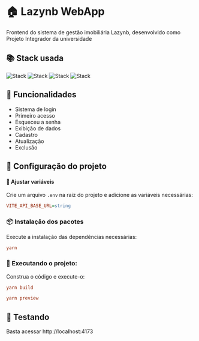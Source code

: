 # 🏠 Lazynb WebApp

Frontend do sistema de gestão imobiliária Lazynb, desenvolvido como Projeto Integrador da universidade

## 📚 Stack usada

![Stack](https://img.shields.io/badge/typescript-blue?logo=typescript&logoColor=white&style=for-the-badge) ![Stack](https://img.shields.io/badge/react-blue?logo=react&logoColor=white&style=for-the-badge) ![Stack](https://img.shields.io/badge/vite-purple?logo=vite&logoColor=white&style=for-the-badge) ![Stack](https://img.shields.io/badge/tailwind-blue?logo=tailwindcss&logoColor=white&style=for-the-badge)


## 🦾 Funcionalidades

- Sistema de login
- Primeiro acesso
- Esqueceu a senha
- Exibição de dados
- Cadastro
- Atualização
- Exclusão


## 🔧 Configuração do projeto
#### 📁 Ajustar variáveis

Crie um arquivo `.env` na raiz do projeto e adicione as variáveis necessárias:

```ini
VITE_API_BASE_URL=string
```

### 📦 Instalação dos pacotes
Execute a instalação das dependências necessárias:
```ini
yarn
```

### 🚀 Executando o projeto:
Construa o código e execute-o:
```ini
yarn build

yarn preview
```

## 🏃 Testando
Basta acessar http://localhost:4173
